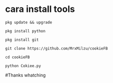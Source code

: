 # cara install tools
  ```
  pkg update && upgrade
  ```
  ```
  pkg install python
  ```
  ```
  pkg install git
  ```
  ```
  git clone https://github.com/MrxMilzu/cookieFB
  ```
  ```
  cd cookieFB
  ```
  ```
  python Cokiee.py
  ```

#Thanks whatching
